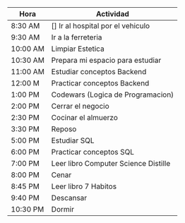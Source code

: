 
| Hora | Actividad |
| ---- | ---- |
| 8:30 AM | [] Ir al hospital por el vehiculo |
| 9:30 AM | Ir a la ferreteria |
| 10:00 AM | Limpiar Estetica |
| 10:30 AM | Prepara mi espacio para estudiar |
| 11:00 AM | Estudiar conceptos Backend |
| 12:00 M | Practicar conceptos Backend |
| 1:00 PM | Codewars (Logica de Programacion) |
| 2:00 PM | Cerrar el negocio |
| 2:30 PM | Cocinar el almuerzo |
| 3:30 PM | Reposo |
| 5:00 PM | Estudiar SQL |
| 6:00 PM | Practicar conceptos SQL |
| 7:00 PM | Leer libro Computer Science Distille |
| 8:00 PM | Cenar |
| 8:45 PM | Leer libro 7 Habitos |
| 9:40 PM | Descansar |
| 10:30 PM | Dormir |


